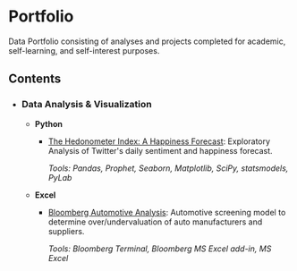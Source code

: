 # Portfolio
Data Portfolio consisting of analyses and projects completed for academic, self-learning, and self-interest purposes. 

## Contents

- ### Data Analysis & Visualization
                    
	- __Python__
		- [The Hedonometer Index: A Happiness Forecast](https://github.com/mdreck/mdreck.github.io/blob/master/hedonometer_index/Hedonometer_Index.ipynb): Exploratory Analysis of Twitter's daily sentiment and happiness forecast. 
			
			_Tools: Pandas, Prophet, Seaborn, Matplotlib, SciPy, statsmodels, PyLab_      
                    
	- __Excel__
		- [Bloomberg Automotive Analysis](https://github.com/mdreck/mdreck.github.io/blob/master/_posts/2020-03-11-bloomberg_analysis.md): Automotive screening model to determine over/undervaluation of auto manufacturers and suppliers. 
			
			_Tools: Bloomberg Terminal, Bloomberg MS Excel add-in, MS Excel_    		
